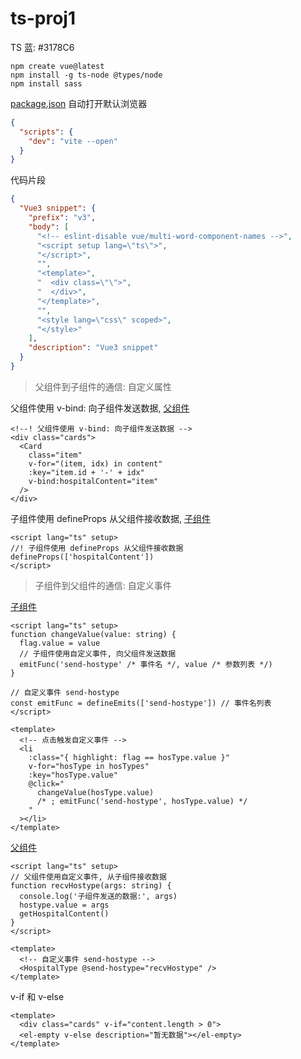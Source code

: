 # ts-proj1

TS 蓝: #3178C6

```shell
npm create vue@latest
npm install -g ts-node @types/node
npm install sass
```

[package.json](./package.json) 自动打开默认浏览器

```json
{
  "scripts": {
    "dev": "vite --open"
  }
}
```

代码片段

```json
{
  "Vue3 snippet": {
    "prefix": "v3",
    "body": [
      "<!-- eslint-disable vue/multi-word-component-names -->",
      "<script setup lang=\"ts\">",
      "</script>",
      "",
      "<template>",
      "  <div class=\"\">",
      "  </div>",
      "</template>",
      "",
      "<style lang=\"css\" scoped>",
      "</style>"
    ],
    "description": "Vue3 snippet"
  }
}
```

> 父组件到子组件的通信: 自定义属性

父组件使用 v-bind: 向子组件发送数据, [父组件](./src/views/home/home.vue)

```vue
<!--! 父组件使用 v-bind: 向子组件发送数据 -->
<div class="cards">
  <Card
    class="item"
    v-for="(item, idx) in content"
    :key="item.id + '-' + idx"
    v-bind:hospitalContent="item"
  />
</div>
```

子组件使用 defineProps 从父组件接收数据, [子组件](./src/views/home/card.vue)

```vue
<script lang="ts" setup>
//! 子组件使用 defineProps 从父组件接收数据
defineProps(['hospitalContent'])
</script>
```

> 子组件到父组件的通信: 自定义事件

[子组件](./src/views/home/hospital_type.vue)

```vue
<script lang="ts" setup>
function changeValue(value: string) {
  flag.value = value
  // 子组件使用自定义事件, 向父组件发送数据
  emitFunc('send-hostype' /* 事件名 */, value /* 参数列表 */)
}

// 自定义事件 send-hostype
const emitFunc = defineEmits(['send-hostype']) // 事件名列表
</script>

<template>
  <!-- 点击触发自定义事件 -->
  <li
    :class="{ highlight: flag == hosType.value }"
    v-for="hosType in hosTypes"
    :key="hosType.value"
    @click="
      changeValue(hosType.value)
      /* ; emitFunc('send-hostype', hosType.value) */
    "
  ></li>
</template>
```

[父组件](./src/views/home/home.vue)

```vue
<script lang="ts" setup>
// 父组件使用自定义事件, 从子组件接收数据
function recvHostype(args: string) {
  console.log('子组件发送的数据:', args)
  hostype.value = args
  getHospitalContent()
}
</script>

<template>
  <!-- 自定义事件 send-hostype -->
  <HospitalType @send-hostype="recvHostype" />
</template>
```

v-if 和 v-else

```vue
<template>
  <div class="cards" v-if="content.length > 0">
  <el-empty v-else description="暂无数据"></el-empty>
</template>
```
